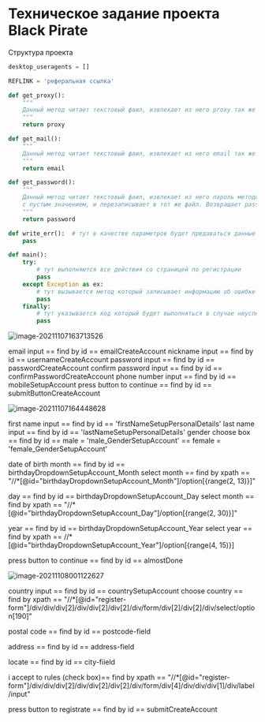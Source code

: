 # Техническое задание проекта Black Pirate

Структура проекта

```python
desktop_useragents = []

REFLINK = 'реферальная ссылка'

def get_proxy():
    """
    Данный метод читает текстовый фаил, извлекает из него proxy так же удаляя его. Затем встряхивает удааляя поле с     пустым значением, и перезаписывает список в тот же файл. Возвращает proxy
    """
    return proxy

def get_mail():
    """
    Данный метод читает текстовый фаил, извлекает из него email так же удаляя его. Затем встряхивает удааляя поле с     пустым значением, и перезаписывает в тот же файл. Возвращает email 
    """
    return email

def get_password():
    """
    Данный метод читает текстовый фаил, извлекает из него пароль методом choise. Затем встряхивает удааляя поле 
    с пустым значением, и перезаписывает в тот же файл. Возвращает password 
    """
    return password

def write_err():  # тут в качестве параметров будет предаваться данные при которых произошла ошибка.
    pass

def main():
    try:
        # тут выполняются все действия со страницей по регистрации
        pass
    except Exception as ex:
        # тут вызывается метод который записывает информацию об ошибке в файл
        pass
    finally:
        # тут указывается код который будет выполняться в случае неуспешного выполнения блока try 
        pass
```

![image-20211107163713526](C:\Users\mugen\AppData\Roaming\Typora\typora-user-images\image-20211107163713526.png)

email input == find by id == emailCreateAccount
nickname input == find by id == usernameCreateAccount
password input == find by id == passwordCreateAccount
confirm password input == find by id == confirmPasswordCreateAccount
phone number input == find by id == mobileSetupAccount
press button to continue == find by id == submitButtonCreateAccount



![image-20211107164448628](C:\Users\mugen\AppData\Roaming\Typora\typora-user-images\image-20211107164448628.png)

first name input == find by id == 'firstNameSetupPersonalDetails'
last name input == find by id == 'lastNameSetupPersonalDetails'
gender choose box == find by id == male = 'male_GenderSetupAccount' == female = 'female_GenderSetupAccount' 

date of birth 
month == find by id == birthdayDropdownSetupAccount_Month
select month == find by xpath == "//*[@id="birthdayDropdownSetupAccount_Month"]/option[{range(2, 13)}]"

day == find by id == birthdayDropdownSetupAccount_Day
select month == find by xpath == "//*[@id="birthdayDropdownSetupAccount_Day"]/option[{range(2, 30)}]"

year == find by id == birthdayDropdownSetupAccount_Year
select year == find by xpath == //*[@id="birthdayDropdownSetupAccount_Year"]/option[{range(4, 15)}]

press button to continue == find by id == almostDone



![image-20211108001122627](C:\Users\mugen\AppData\Roaming\Typora\typora-user-images\image-20211108001122627.png)

country input == find by id == countrySetupAccount
choose country == find by xpath == "//*[@id="register-form"]/div/div/div[2]/div/div[2]/div[2]/div/form/div[2]/div[2]/div/select/option[190]"

postal code == find by id == postcode-field

address == find by id == address-field

locate == find by id == city-fiield

i accept to rules (check box)== find by xpath == "//*[@id="register-form"]/div/div/div[2]/div/div[2]/div[2]/div/form/div[4]/div/div/div[1]/div/label/input"

press button to registrate == find by id == submitCreateAccount 
